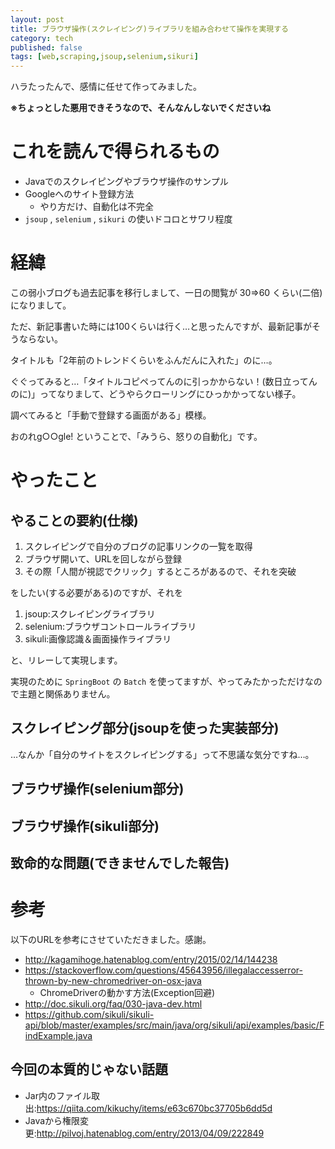 ```yaml
---
layout: post
title: ブラウザ操作(スクレイピング)ライブラリを組み合わせて操作を実現する
category: tech
published: false
tags: [web,scraping,jsoup,selenium,sikuri]
---
```


ハラたったんで、感情に任せて作ってみました。

__※ちょっとした悪用できそうなので、そんなんしないでくださいね__

# これを読んで得られるもの

- Javaでのスクレイピングやブラウザ操作のサンプル
- Googleへのサイト登録方法
  - やり方だけ、自動化は不完全
- `jsoup` , `selenium` , `sikuri` の使いドコロとサワリ程度

# 経緯

この弱小ブログも過去記事を移行しまして、一日の閲覧が 30=>60 くらい(二倍)になりまして。

ただ、新記事書いた時には100くらいは行く…と思ったんですが、最新記事がそうならない。

タイトルも「2年前のトレンドくらいをふんだんに入れた」のに…。

ぐぐってみると…「タイトルコピペってんのに引っかからない！(数日立ってんのに)」ってなりまして、どうやらクローリングにひっかかってない様子。

調べてみると「手動で登録する画面がある」模様。

おのれg○○gle! ということで、「みうら、怒りの自動化」です。

# やったこと

## やることの要約(仕様)

1. スクレイピングで自分のブログの記事リンクの一覧を取得
0. ブラウザ開いて、URLを回しながら登録
0. その際「人間が視認でクリック」するところがあるので、それを突破

をしたい(する必要がある)のですが、それを

1. jsoup:スクレイピングライブラリ
0. selenium:ブラウザコントロールライブラリ
0. sikuli:画像認識＆画面操作ライブラリ

と、リレーして実現します。

実現のために `SpringBoot` の `Batch` を使ってますが、やってみたかっただけなので主題と関係ありません。

## スクレイピング部分(jsoupを使った実装部分)

…なんか「自分のサイトをスクレイピングする」って不思議な気分ですね…。

## ブラウザ操作(selenium部分)

## ブラウザ操作(sikuli部分)

## 致命的な問題(できませんでした報告)

# 参考

以下のURLを参考にさせていただきました。感謝。

- <http://kagamihoge.hatenablog.com/entry/2015/02/14/144238>
- <https://stackoverflow.com/questions/45643956/illegalaccesserror-thrown-by-new-chromedriver-on-osx-java>
  - ChromeDriverの動かす方法(Exception回避)
- <http://doc.sikuli.org/faq/030-java-dev.html>
- <https://github.com/sikuli/sikuli-api/blob/master/examples/src/main/java/org/sikuli/api/examples/basic/FindExample.java>

## 今回の本質的じゃない話題

- Jar内のファイル取出:<https://qiita.com/kikuchy/items/e63c670bc37705b6dd5d>
- Javaから権限変更:<http://pilvoj.hatenablog.com/entry/2013/04/09/222849>
